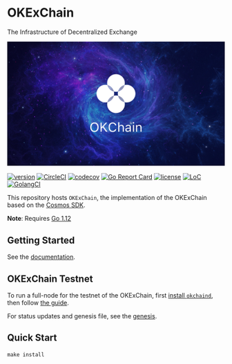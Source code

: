 # OKExChain
The Infrastructure of Decentralized Exchange

![banner](./docs/images/okchain-image.jpg)

[![version](https://img.shields.io/github/tag/okex/okexchain.svg)](https://github.com/okex/okexchain/releases/latest)
[![CircleCI](https://circleci.com/gh/okex/okexchain/tree/master.svg?style=shield)](https://circleci.com/gh/okex/okexchain/tree/master)
[![codecov](https://codecov.io/gh/okex/okexchain/branch/master/graph/badge.svg)](https://codecov.io/gh/okex/okexchain)
[![Go Report Card](https://goreportcard.com/badge/github.com/okex/okexchain)](https://goreportcard.com/report/github.com/okex/okexchain)
[![license](https://img.shields.io/github/license/okex/okexchain.svg)](https://github.com/okex/okexchain/blob/master/LICENSE)
[![LoC](https://tokei.rs/b1/github/okex/okexchain)](https://github.com/okex/okexchain)
[![GolangCI](https://golangci.com/badges/github.com/okex/okexchain.svg)](https://golangci.com/r/github.com/okex/okexchain)

This repository hosts `OKExChain`, the implementation of the OKExChain based on the [Cosmos SDK](https://github.com/cosmos/cosmos-sdk).

**Note**: Requires [Go 1.12](https://golang.org/dl/)

## Getting Started
See the [documentation](https://okchain-docs.readthedocs.io/en/latest/index.html).

## OKExChain Testnet

To run a full-node for the testnet of the OKExChain, first [install `okchaind`](https://okchain-docs.readthedocs.io/en/latest/getting-start/install-okchain.html), then follow [the guide](https://okchain-docs.readthedocs.io/en/latest/getting-start/join-okchain-testnet.html).

For status updates and genesis file, see the [genesis](https://okchain-docs.readthedocs.io/en/latest/getting-start/join-okchain-testnet.html#genesis-seeds).

## Quick Start

```
make install
```



